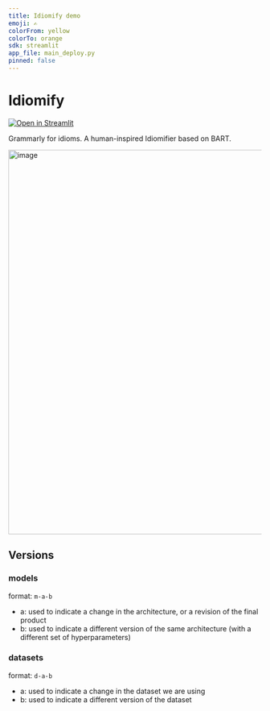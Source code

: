 ```yaml
---
title: Idiomify demo
emoji: ✍️
colorFrom: yellow
colorTo: orange
sdk: streamlit
app_file: main_deploy.py
pinned: false
---
```


# Idiomify
[![Open in Streamlit](https://static.streamlit.io/badges/streamlit_badge_black_white.svg)](https://huggingface.co/spaces/eubinecto/idiomify)


Grammarly for idioms. A human-inspired Idiomifier based on BART.



<img width="764" alt="image" src="https://user-images.githubusercontent.com/56193069/156941205-830b53aa-a3e6-4263-be03-e568124a256e.png">


## Versions
### models
format: `m-a-b`
- a: used to indicate a change in the architecture, or a revision of the final product
- b: used to indicate a different version of the same architecture (with a different set of hyperparameters)


### datasets
format: `d-a-b`
- a: used to indicate a change in the dataset we are using
- b: used to indicate a different version of the dataset
